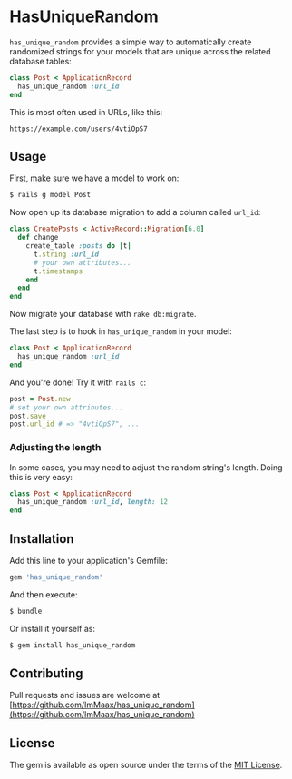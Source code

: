 # HasUniqueRandom

`has_unique_random` provides a simple way to automatically create randomized
strings for your models that are unique across the related database tables:

```rb
class Post < ApplicationRecord
  has_unique_random :url_id
end
```

This is most often used in URLs, like this:

```
https://example.com/users/4vtiOpS7
```

## Usage

First, make sure we have a model to work on:

```sh
$ rails g model Post
```

Now open up its database migration to add a column called `url_id`:

```rb
class CreatePosts < ActiveRecord::Migration[6.0]
  def change
    create_table :posts do |t|
      t.string :url_id
      # your own attributes...
      t.timestamps
    end
  end
end
```

Now migrate your database with `rake db:migrate`.

The last step is to hook in `has_unique_random` in your model:

```rb
class Post < ApplicationRecord
  has_unique_random :url_id
end
```

And you're done!
Try it with `rails c`:

```rb
post = Post.new
# set your own attributes...
post.save
post.url_id # => "4vtiOpS7", ...
```

### Adjusting the length

In some cases, you may need to adjust the random string's length. Doing this is
very easy:

```rb
class Post < ApplicationRecord
  has_unique_random :url_id, length: 12
end
```

## Installation

Add this line to your application's Gemfile:

```ruby
gem 'has_unique_random'
```

And then execute:
```bash
$ bundle
```

Or install it yourself as:
```bash
$ gem install has_unique_random
```

## Contributing

Pull requests and issues are welcome at [https://github.com/ImMaax/has_unique_random](https://github.com/ImMaax/has_unique_random)

## License

The gem is available as open source under the terms of the [MIT License](https://opensource.org/licenses/MIT).
